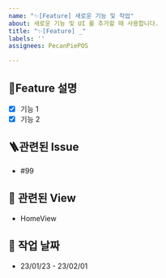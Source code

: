 ```yaml
---
name: "✨[Feature] 새로운 기능 및 작업"
about: 새로운 기능 및 UI 를 추가할 때 사용합니다.
title: "✨[Feature] _"
labels: ''
assignees: PecanPiePOS

---
```


## **📍Feature 설명**
- [x] 기능 1
- [x] 기능 2

## **🪜관련된 Issue**
- #99

## **🎑 관련된 View**
- HomeView

## **📆 작업 날짜**
- 23/01/23 - 23/02/01

